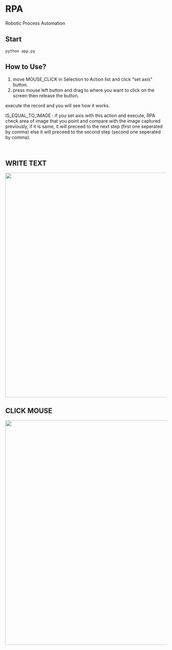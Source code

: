 # RPA
Robotic Process Automation

## Start
```
python app.py
```

## How to Use?
1. move MOUSE_CLICK in Selection to Action list and click "set axis" button.
2. press mouse left button and drag to where you want to click on the screen then release the button.

execute the record and you will see how it works.

IS_EQUAL_TO_IMAGE : if you set axis with this action and execute, RPA check area of image that you point and compare
with the image captured previously, if it is same, it will preceed to the next step (first one seperated by comma) else 
it will preceed to the second step (second one seperated by comma).

<br>

## WRITE TEXT
<img src="http://14.63.168.58:3000/registered_image/capture1.png" width="700"/>
<br>

## CLICK MOUSE
<img src="http://14.63.168.58:3000/registered_image/capture2.png" width="700"/>
